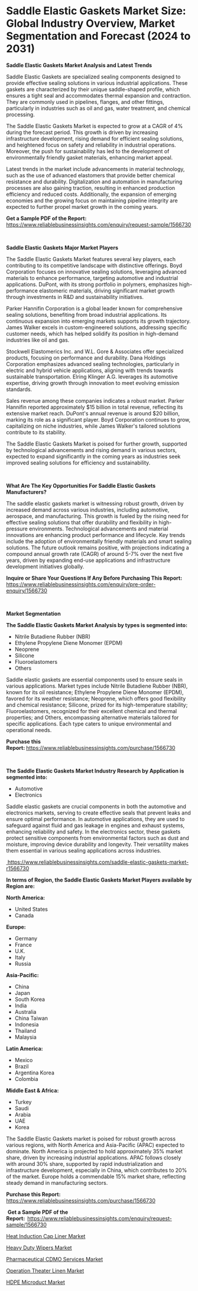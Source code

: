 <p><h1>Saddle Elastic Gaskets Market Size: Global Industry Overview, Market Segmentation and Forecast (2024 to 2031)</h1></p><p><strong>Saddle Elastic Gaskets Market Analysis and Latest Trends</strong></p>
<p><p>Saddle Elastic Gaskets are specialized sealing components designed to provide effective sealing solutions in various industrial applications. These gaskets are characterized by their unique saddle-shaped profile, which ensures a tight seal and accommodates thermal expansion and contraction. They are commonly used in pipelines, flanges, and other fittings, particularly in industries such as oil and gas, water treatment, and chemical processing.</p><p>The Saddle Elastic Gaskets Market is expected to grow at a CAGR of 4% during the forecast period. This growth is driven by increasing infrastructure development, rising demand for efficient sealing solutions, and heightened focus on safety and reliability in industrial operations. Moreover, the push for sustainability has led to the development of environmentally friendly gasket materials, enhancing market appeal.</p><p>Latest trends in the market include advancements in material technology, such as the use of advanced elastomers that provide better chemical resistance and durability. Digitalization and automation in manufacturing processes are also gaining traction, resulting in enhanced production efficiency and reduced costs. Additionally, the expansion of emerging economies and the growing focus on maintaining pipeline integrity are expected to further propel market growth in the coming years.</p></p>
<p><strong>Get a Sample PDF of the Report:&nbsp;</strong> <a href="https://www.reliablebusinessinsights.com/enquiry/request-sample/1566730?utm_campaign=62&utm_medium=2&utm_source=Github&utm_content=ia&utm_term=16122024&utm_id=saddle-elastic-gaskets">https://www.reliablebusinessinsights.com/enquiry/request-sample/1566730</a></p>
<p>&nbsp;</p>
<p><strong>Saddle Elastic Gaskets Major Market Players</strong></p>
<p><p>The Saddle Elastic Gaskets Market features several key players, each contributing to its competitive landscape with distinctive offerings. Boyd Corporation focuses on innovative sealing solutions, leveraging advanced materials to enhance performance, targeting automotive and industrial applications. DuPont, with its strong portfolio in polymers, emphasizes high-performance elastomeric materials, driving significant market growth through investments in R&D and sustainability initiatives.</p><p>Parker Hannifin Corporation is a global leader known for comprehensive sealing solutions, benefiting from broad industrial applications. Its continuous expansion into emerging markets supports its growth trajectory. James Walker excels in custom-engineered solutions, addressing specific customer needs, which has helped solidify its position in high-demand industries like oil and gas.</p><p>Stockwell Elastomerics Inc. and W.L. Gore & Associates offer specialized products, focusing on performance and durability. Dana Holdings Corporation emphasizes advanced sealing technologies, particularly in electric and hybrid vehicle applications, aligning with trends towards sustainable transportation. Elring Klinger A.G. leverages its automotive expertise, driving growth through innovation to meet evolving emission standards.</p><p>Sales revenue among these companies indicates a robust market. Parker Hannifin reported approximately $15 billion in total revenue, reflecting its extensive market reach. DuPont's annual revenue is around $20 billion, marking its role as a significant player. Boyd Corporation continues to grow, capitalizing on niche industries, while James Walker's tailored solutions contribute to its stability.</p><p>The Saddle Elastic Gaskets Market is poised for further growth, supported by technological advancements and rising demand in various sectors, expected to expand significantly in the coming years as industries seek improved sealing solutions for efficiency and sustainability.</p></p>
<p>&nbsp;</p>
<p><strong>What Are The Key Opportunities For Saddle Elastic Gaskets Manufacturers?</strong></p>
<p><p>The saddle elastic gaskets market is witnessing robust growth, driven by increased demand across various industries, including automotive, aerospace, and manufacturing. This growth is fueled by the rising need for effective sealing solutions that offer durability and flexibility in high-pressure environments. Technological advancements and material innovations are enhancing product performance and lifecycle. Key trends include the adoption of environmentally friendly materials and smart sealing solutions. The future outlook remains positive, with projections indicating a compound annual growth rate (CAGR) of around 5-7% over the next five years, driven by expanding end-use applications and infrastructure development initiatives globally.</p></p>
<p><strong>Inquire or Share Your Questions If Any Before Purchasing This Report:</strong> <a href="https://www.reliablebusinessinsights.com/enquiry/pre-order-enquiry/1566730?utm_campaign=62&utm_medium=2&utm_source=Github&utm_content=ia&utm_term=16122024&utm_id=saddle-elastic-gaskets">https://www.reliablebusinessinsights.com/enquiry/pre-order-enquiry/1566730</a></p>
<p>&nbsp;</p>
<p><strong>Market Segmentation</strong></p>
<p><strong>The Saddle Elastic Gaskets Market Analysis by types is segmented into:</strong></p>
<p><ul><li>Nitrile Butadiene Rubber (NBR)</li><li>Ethylene Propylene Diene Monomer (EPDM)</li><li>Neoprene</li><li>Silicone</li><li>Fluoroelastomers</li><li>Others</li></ul></p>
<p><p>Saddle elastic gaskets are essential components used to ensure seals in various applications. Market types include Nitrile Butadiene Rubber (NBR), known for its oil resistance; Ethylene Propylene Diene Monomer (EPDM), favored for its weather resistance; Neoprene, which offers good flexibility and chemical resistance; Silicone, prized for its high-temperature stability; Fluoroelastomers, recognized for their excellent chemical and thermal properties; and Others, encompassing alternative materials tailored for specific applications. Each type caters to unique environmental and operational needs.</p></p>
<p><strong>Purchase this Report:&nbsp;</strong><a href="https://www.reliablebusinessinsights.com/purchase/1566730?utm_campaign=62&utm_medium=2&utm_source=Github&utm_content=ia&utm_term=16122024&utm_id=saddle-elastic-gaskets">https://www.reliablebusinessinsights.com/purchase/1566730</a></p>
<p>&nbsp;</p>
<p><strong>The Saddle Elastic Gaskets Market Industry Research by Application is segmented into:</strong></p>
<p><ul><li>Automotive</li><li>Electronics</li></ul></p>
<p><p>Saddle elastic gaskets are crucial components in both the automotive and electronics markets, serving to create effective seals that prevent leaks and ensure optimal performance. In automotive applications, they are used to safeguard against fluid and gas leakage in engines and exhaust systems, enhancing reliability and safety. In the electronics sector, these gaskets protect sensitive components from environmental factors such as dust and moisture, improving device durability and longevity. Their versatility makes them essential in various sealing applications across industries.</p></p>
<p><a href="https://www.reliablebusinessinsights.com/saddle-elastic-gaskets-market-r1566730?utm_campaign=62&utm_medium=2&utm_source=Github&utm_content=ia&utm_term=16122024&utm_id=saddle-elastic-gaskets">&nbsp;https://www.reliablebusinessinsights.com/saddle-elastic-gaskets-market-r1566730</a></p>
<p><strong>In terms of Region, the Saddle Elastic Gaskets Market Players available by Region are:</strong></p>
<p>
    <p> <strong> North America: </strong>
        <ul>
            <li>United States</li>
            <li>Canada</li>
        </ul>
        </p> 
    <p> <strong> Europe: </strong>
        <ul>
            <li>Germany</li>
            <li>France</li>
            <li>U.K.</li>
            <li>Italy</li>
            <li>Russia</li>
        </ul>
        </p> 
    <p> <strong> Asia-Pacific: </strong>
        <ul>
            <li>China</li>
            <li>Japan</li>
            <li>South Korea</li>
            <li>India</li>
            <li>Australia</li>
            <li>China Taiwan</li>
            <li>Indonesia</li>
            <li>Thailand</li>
            <li>Malaysia</li>
        </ul>
        </p> 
    <p> <strong> Latin America: </strong>
        <ul>
            <li>Mexico</li>
            <li>Brazil</li>
            <li>Argentina Korea</li>
            <li>Colombia</li>
        </ul>
        </p> 
    <p> <strong> Middle East & Africa: </strong>
        <ul>
            <li>Turkey</li>
            <li>Saudi</li>
            <li>Arabia</li>
            <li>UAE</li>
            <li>Korea</li>
        </ul>
    </p>
    </p>
<p><p>The Saddle Elastic Gaskets market is poised for robust growth across various regions, with North America and Asia-Pacific (APAC) expected to dominate. North America is projected to hold approximately 35% market share, driven by increasing industrial applications. APAC follows closely with around 30% share, supported by rapid industrialization and infrastructure development, especially in China, which contributes to 20% of the market. Europe holds a commendable 15% market share, reflecting steady demand in manufacturing sectors.</p></p>
<p><strong>Purchase this Report: </strong><a href="https://www.reliablebusinessinsights.com/purchase/1566730?utm_campaign=62&utm_medium=2&utm_source=Github&utm_content=ia&utm_term=16122024&utm_id=saddle-elastic-gaskets">https://www.reliablebusinessinsights.com/purchase/1566730</a></p>
<p>&nbsp;<strong>Get a Sample PDF of the Report:&nbsp;&nbsp;</strong><a href="https://www.reliablebusinessinsights.com/enquiry/request-sample/1566730?utm_campaign=62&utm_medium=2&utm_source=Github&utm_content=ia&utm_term=16122024&utm_id=saddle-elastic-gaskets">https://www.reliablebusinessinsights.com/enquiry/request-sample/1566730</a></p>
<p><strong></strong></p>
<p><p><a href="https://www.linkedin.com/pulse/growth-revenue-insights-heat-induction-cap-liner-market-projected-86hff?utm_campaign=62&utm_medium=2&utm_source=Github&utm_content=ia&utm_term=16122024&utm_id=saddle-elastic-gaskets">Heat Induction Cap Liner Market</a></p><p><a href="https://www.linkedin.com/pulse/projecting-heavy-duty-wipers-markets-future-thorough-examination-ffypf?utm_campaign=62&utm_medium=2&utm_source=Github&utm_content=ia&utm_term=16122024&utm_id=saddle-elastic-gaskets">Heavy Duty Wipers Market</a></p><p><a href="https://github.com/manesros8/Market-Research-Report-List-1/blob/main/pharmaceutical-cdmo-services-market.md?utm_campaign=62&utm_medium=2&utm_source=Github&utm_content=ia&utm_term=16122024&utm_id=saddle-elastic-gaskets">Pharmaceutical CDMO Services Market</a></p><p><a href="https://github.com/WashimHussain441/Market-Research-Report-List-1/blob/main/operation-theater-linen-market.md?utm_campaign=62&utm_medium=2&utm_source=Github&utm_content=ia&utm_term=16122024&utm_id=saddle-elastic-gaskets">Operation Theater Linen Market</a></p><p><a href="https://www.linkedin.com/pulse/unlocking-insights-hdpe-microduct-market-2024-2031-85-cagr-quyff?utm_campaign=62&utm_medium=2&utm_source=Github&utm_content=ia&utm_term=16122024&utm_id=saddle-elastic-gaskets">HDPE Microduct Market</a></p></p>